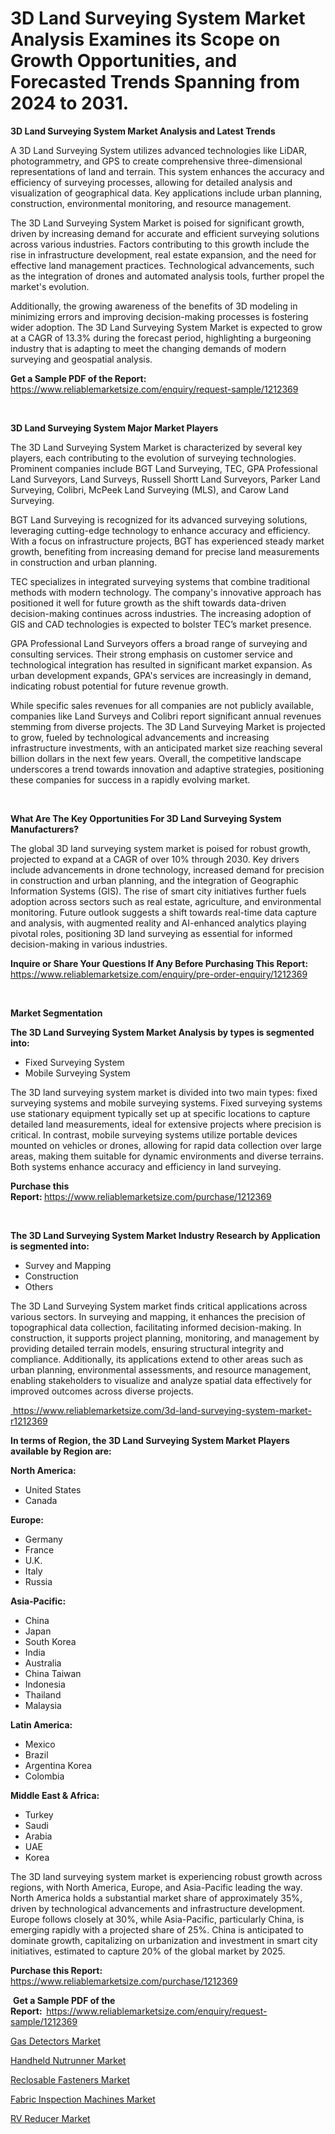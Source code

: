 <p><h1>3D Land Surveying System Market Analysis Examines its Scope on Growth Opportunities, and Forecasted Trends Spanning from 2024 to 2031.</h1></p><p><strong>3D Land Surveying System Market Analysis and Latest Trends</strong></p>
<p><p>A 3D Land Surveying System utilizes advanced technologies like LiDAR, photogrammetry, and GPS to create comprehensive three-dimensional representations of land and terrain. This system enhances the accuracy and efficiency of surveying processes, allowing for detailed analysis and visualization of geographical data. Key applications include urban planning, construction, environmental monitoring, and resource management.</p><p>The 3D Land Surveying System Market is poised for significant growth, driven by increasing demand for accurate and efficient surveying solutions across various industries. Factors contributing to this growth include the rise in infrastructure development, real estate expansion, and the need for effective land management practices. Technological advancements, such as the integration of drones and automated analysis tools, further propel the market's evolution.</p><p>Additionally, the growing awareness of the benefits of 3D modeling in minimizing errors and improving decision-making processes is fostering wider adoption. The 3D Land Surveying System Market is expected to grow at a CAGR of 13.3% during the forecast period, highlighting a burgeoning industry that is adapting to meet the changing demands of modern surveying and geospatial analysis.</p></p>
<p><strong>Get a Sample PDF of the Report:&nbsp;</strong> <a href="https://www.reliablemarketsize.com/enquiry/request-sample/1212369?utm_campaign=1872&utm_medium=2&utm_source=Github&utm_content=ia&utm_term=17122024&utm_id=3d-land-surveying-system">https://www.reliablemarketsize.com/enquiry/request-sample/1212369</a></p>
<p>&nbsp;</p>
<p><strong>3D Land Surveying System Major Market Players</strong></p>
<p><p>The 3D Land Surveying System Market is characterized by several key players, each contributing to the evolution of surveying technologies. Prominent companies include BGT Land Surveying, TEC, GPA Professional Land Surveyors, Land Surveys, Russell Shortt Land Surveyors, Parker Land Surveying, Colibri, McPeek Land Surveying (MLS), and Carow Land Surveying.</p><p>BGT Land Surveying is recognized for its advanced surveying solutions, leveraging cutting-edge technology to enhance accuracy and efficiency. With a focus on infrastructure projects, BGT has experienced steady market growth, benefiting from increasing demand for precise land measurements in construction and urban planning.</p><p>TEC specializes in integrated surveying systems that combine traditional methods with modern technology. The company's innovative approach has positioned it well for future growth as the shift towards data-driven decision-making continues across industries. The increasing adoption of GIS and CAD technologies is expected to bolster TEC’s market presence.</p><p>GPA Professional Land Surveyors offers a broad range of surveying and consulting services. Their strong emphasis on customer service and technological integration has resulted in significant market expansion. As urban development expands, GPA's services are increasingly in demand, indicating robust potential for future revenue growth.</p><p>While specific sales revenues for all companies are not publicly available, companies like Land Surveys and Colibri report significant annual revenues stemming from diverse projects. The 3D Land Surveying Market is projected to grow, fueled by technological advancements and increasing infrastructure investments, with an anticipated market size reaching several billion dollars in the next few years. Overall, the competitive landscape underscores a trend towards innovation and adaptive strategies, positioning these companies for success in a rapidly evolving market.</p></p>
<p>&nbsp;</p>
<p><strong>What Are The Key Opportunities For 3D Land Surveying System Manufacturers?</strong></p>
<p><p>The global 3D land surveying system market is poised for robust growth, projected to expand at a CAGR of over 10% through 2030. Key drivers include advancements in drone technology, increased demand for precision in construction and urban planning, and the integration of Geographic Information Systems (GIS). The rise of smart city initiatives further fuels adoption across sectors such as real estate, agriculture, and environmental monitoring. Future outlook suggests a shift towards real-time data capture and analysis, with augmented reality and AI-enhanced analytics playing pivotal roles, positioning 3D land surveying as essential for informed decision-making in various industries.</p></p>
<p><strong>Inquire or Share Your Questions If Any Before Purchasing This Report:</strong> <a href="https://www.reliablemarketsize.com/enquiry/pre-order-enquiry/1212369?utm_campaign=1872&utm_medium=2&utm_source=Github&utm_content=ia&utm_term=17122024&utm_id=3d-land-surveying-system">https://www.reliablemarketsize.com/enquiry/pre-order-enquiry/1212369</a></p>
<p>&nbsp;</p>
<p><strong>Market Segmentation</strong></p>
<p><strong>The 3D Land Surveying System Market Analysis by types is segmented into:</strong></p>
<p><ul><li>Fixed Surveying System</li><li>Mobile Surveying System</li></ul></p>
<p><p>The 3D land surveying system market is divided into two main types: fixed surveying systems and mobile surveying systems. Fixed surveying systems use stationary equipment typically set up at specific locations to capture detailed land measurements, ideal for extensive projects where precision is critical. In contrast, mobile surveying systems utilize portable devices mounted on vehicles or drones, allowing for rapid data collection over large areas, making them suitable for dynamic environments and diverse terrains. Both systems enhance accuracy and efficiency in land surveying.</p></p>
<p><strong>Purchase this Report:&nbsp;</strong><a href="https://www.reliablemarketsize.com/purchase/1212369?utm_campaign=1872&utm_medium=2&utm_source=Github&utm_content=ia&utm_term=17122024&utm_id=3d-land-surveying-system">https://www.reliablemarketsize.com/purchase/1212369</a></p>
<p>&nbsp;</p>
<p><strong>The 3D Land Surveying System Market Industry Research by Application is segmented into:</strong></p>
<p><ul><li>Survey and Mapping</li><li>Construction</li><li>Others</li></ul></p>
<p><p>The 3D Land Surveying System market finds critical applications across various sectors. In surveying and mapping, it enhances the precision of topographical data collection, facilitating informed decision-making. In construction, it supports project planning, monitoring, and management by providing detailed terrain models, ensuring structural integrity and compliance. Additionally, its applications extend to other areas such as urban planning, environmental assessments, and resource management, enabling stakeholders to visualize and analyze spatial data effectively for improved outcomes across diverse projects.</p></p>
<p><a href="https://www.reliablemarketsize.com/3d-land-surveying-system-market-r1212369?utm_campaign=1872&utm_medium=2&utm_source=Github&utm_content=ia&utm_term=17122024&utm_id=3d-land-surveying-system">&nbsp;https://www.reliablemarketsize.com/3d-land-surveying-system-market-r1212369</a></p>
<p><strong>In terms of Region, the 3D Land Surveying System Market Players available by Region are:</strong></p>
<p>
    <p> <strong> North America: </strong>
        <ul>
            <li>United States</li>
            <li>Canada</li>
        </ul>
        </p> 
    <p> <strong> Europe: </strong>
        <ul>
            <li>Germany</li>
            <li>France</li>
            <li>U.K.</li>
            <li>Italy</li>
            <li>Russia</li>
        </ul>
        </p> 
    <p> <strong> Asia-Pacific: </strong>
        <ul>
            <li>China</li>
            <li>Japan</li>
            <li>South Korea</li>
            <li>India</li>
            <li>Australia</li>
            <li>China Taiwan</li>
            <li>Indonesia</li>
            <li>Thailand</li>
            <li>Malaysia</li>
        </ul>
        </p> 
    <p> <strong> Latin America: </strong>
        <ul>
            <li>Mexico</li>
            <li>Brazil</li>
            <li>Argentina Korea</li>
            <li>Colombia</li>
        </ul>
        </p> 
    <p> <strong> Middle East & Africa: </strong>
        <ul>
            <li>Turkey</li>
            <li>Saudi</li>
            <li>Arabia</li>
            <li>UAE</li>
            <li>Korea</li>
        </ul>
    </p>
    </p>
<p><p>The 3D land surveying system market is experiencing robust growth across regions, with North America, Europe, and Asia-Pacific leading the way. North America holds a substantial market share of approximately 35%, driven by technological advancements and infrastructure development. Europe follows closely at 30%, while Asia-Pacific, particularly China, is emerging rapidly with a projected share of 25%. China is anticipated to dominate growth, capitalizing on urbanization and investment in smart city initiatives, estimated to capture 20% of the global market by 2025.</p></p>
<p><strong>Purchase this Report: </strong><a href="https://www.reliablemarketsize.com/purchase/1212369?utm_campaign=1872&utm_medium=2&utm_source=Github&utm_content=ia&utm_term=17122024&utm_id=3d-land-surveying-system">https://www.reliablemarketsize.com/purchase/1212369</a></p>
<p>&nbsp;<strong>Get a Sample PDF of the Report:&nbsp;&nbsp;</strong><a href="https://www.reliablemarketsize.com/enquiry/request-sample/1212369?utm_campaign=1872&utm_medium=2&utm_source=Github&utm_content=ia&utm_term=17122024&utm_id=3d-land-surveying-system">https://www.reliablemarketsize.com/enquiry/request-sample/1212369</a></p>
<p><strong></strong></p>
<p><p><a href="https://www.linkedin.com/pulse/global-gas-detectors-nexus-sector-confluences-regional-catalysts-ax5df?utm_campaign=1872&utm_medium=2&utm_source=Github&utm_content=ia&utm_term=17122024&utm_id=3d-land-surveying-system">Gas Detectors Market</a></p><p><a href="https://www.linkedin.com/pulse/market-growth-potential-forecast-handheld-nutrunner-size-nvt9f?utm_campaign=1872&utm_medium=2&utm_source=Github&utm_content=ia&utm_term=17122024&utm_id=3d-land-surveying-system">Handheld Nutrunner Market</a></p><p><a href="https://www.linkedin.com/pulse/whats-fueling-reclosable-fasteners-markets-growth-68-cagr-projected-vpudf?utm_campaign=1872&utm_medium=2&utm_source=Github&utm_content=ia&utm_term=17122024&utm_id=3d-land-surveying-system">Reclosable Fasteners Market</a></p><p><a href="https://www.linkedin.com/pulse/fabric-inspection-machines-market-tracking-sales-employment-75-4vhqf?utm_campaign=1872&utm_medium=2&utm_source=Github&utm_content=ia&utm_term=17122024&utm_id=3d-land-surveying-system">Fabric Inspection Machines Market</a></p><p><a href="https://www.linkedin.com/pulse/decoding-rv-reducer-market-dynamics-strategic-imperatives-2024-2031-vrlgf?utm_campaign=1872&utm_medium=2&utm_source=Github&utm_content=ia&utm_term=17122024&utm_id=3d-land-surveying-system">RV Reducer Market</a></p></p>